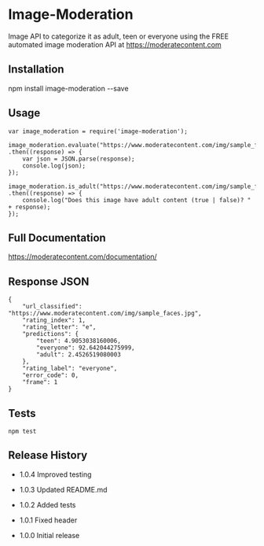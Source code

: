 Image-Moderation
=========

Image API to categorize it as adult, teen or everyone using the FREE automated image moderation API at https://moderatecontent.com

## Installation

  npm install image-moderation --save

## Usage

	var image_moderation = require('image-moderation');

	image_moderation.evaluate("https://www.moderatecontent.com/img/sample_faces.jpg")
	.then((response) => {
		var json = JSON.parse(response);
		console.log(json);
	});

	image_moderation.is_adult("https://www.moderatecontent.com/img/sample_faces.jpg")
	.then((response) => {
		console.log("Does this image have adult content (true | false)? " + response);
	});

## Full Documentation

<https://moderatecontent.com/documentation/>

## Response JSON

    {
        "url_classified": "https://www.moderatecontent.com/img/sample_faces.jpg",
        "rating_index": 1,
        "rating_letter": "e",
        "predictions": {
            "teen": 4.9053038160006,
            "everyone": 92.642044275999,
            "adult": 2.4526519080003
        },
        "rating_label": "everyone",
        "error_code": 0,
        "frame": 1
    }

## Tests

`npm test`

## Release History

* 1.0.4 Improved testing

* 1.0.3 Updated README.md
* 1.0.2 Added tests
* 1.0.1 Fixed header
* 1.0.0 Initial release